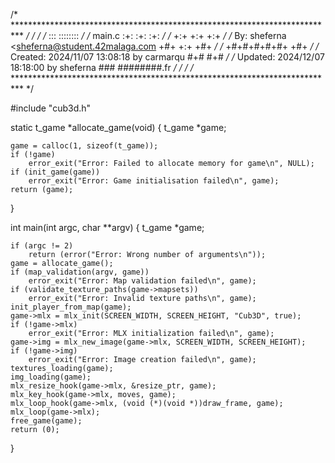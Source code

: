 /* ************************************************************************** */
/*                                                                            */
/*                                                        :::      ::::::::   */
/*   main.c                                             :+:      :+:    :+:   */
/*                                                    +:+ +:+         +:+     */
/*   By: sheferna <sheferna@student.42malaga.com    +#+  +:+       +#+        */
/*                                                +#+#+#+#+#+   +#+           */
/*   Created: 2024/11/07 13:08:18 by carmarqu          #+#    #+#             */
/*   Updated: 2024/12/07 18:18:00 by sheferna         ###   ########.fr       */
/*                                                                            */
/* ************************************************************************** */

#include "cub3d.h"

static t_game *allocate_game(void)
{
    t_game *game;

    game = calloc(1, sizeof(t_game));
    if (!game)
        error_exit("Error: Failed to allocate memory for game\n", NULL);
    if (init_game(game))
        error_exit("Error: Game initialisation failed\n", game);
    return (game);
}

int main(int argc, char **argv)
{
    t_game *game;

    if (argc != 2)
        return (error("Error: Wrong number of arguments\n"));
	game = allocate_game();
    if (map_validation(argv, game))
        error_exit("Error: Map validation failed\n", game);
    if (validate_texture_paths(game->mapsets))
        error_exit("Error: Invalid texture paths\n", game);
    init_player_from_map(game);
    game->mlx = mlx_init(SCREEN_WIDTH, SCREEN_HEIGHT, "Cub3D", true);
    if (!game->mlx)
        error_exit("Error: MLX initialization failed\n", game);
    game->img = mlx_new_image(game->mlx, SCREEN_WIDTH, SCREEN_HEIGHT);
    if (!game->img)
        error_exit("Error: Image creation failed\n", game);
    textures_loading(game);
    img_loading(game);
    mlx_resize_hook(game->mlx, &resize_ptr, game);
    mlx_key_hook(game->mlx, moves, game);
    mlx_loop_hook(game->mlx, (void (*)(void *))draw_frame, game);
    mlx_loop(game->mlx);
    free_game(game);
    return (0);
}
